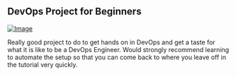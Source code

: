 ## DevOps Project for Beginners   

[![Image](https://github.com/yankils/Simple-DevOps-Project/blob/master/Devops_course.PNG "DevOps Project - CI/CD with Jenkins Ansible Docker Kubernetes ")](https://www.udemy.com/course/valaxy-devops/?referralCode=8147A5CF4C8C7D9E253F)


Really good project to do to get hands on in DevOps and get a taste for what it is like to be a DevOps Engineer. Would strongly recommend learning to automate the setup so that you can come back to where you leave off in the tutorial very quickly.
